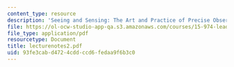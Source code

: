 ```yaml
---
content_type: resource
description: 'Seeing and Sensing: The Art and Practice of Precise Observation'
file: https://ol-ocw-studio-app-qa.s3.amazonaws.com/courses/15-974-leadership-lab-spring-2003/93fe3cabd4724cddccd6fedaa9f6b3c0_lecturenotes2.pdf
file_type: application/pdf
resourcetype: Document
title: lecturenotes2.pdf
uid: 93fe3cab-d472-4cdd-ccd6-fedaa9f6b3c0
---
```

